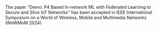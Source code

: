 The paper "Demo: P4 Based In-network ML with Federated Learning to Secure and Slice IoT Networks" has been accepted in IEEE International Symposium on a World of Wireless, Mobile and Multimedia Networks (WoWMoM 2024)
